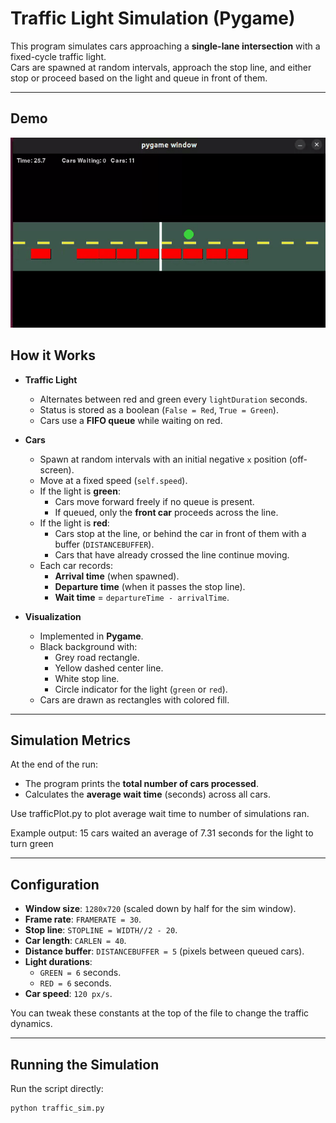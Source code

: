 # Traffic Light Simulation (Pygame)

This program simulates cars approaching a **single-lane intersection** with a fixed-cycle traffic light.  
Cars are spawned at random intervals, approach the stop line, and either stop or proceed based on the light and queue in front of them.  

---
## Demo

![Traffic Sim Demo](trafficDemo.gif)


##  How it Works

- **Traffic Light**
  - Alternates between red and green every `lightDuration` seconds.
  - Status is stored as a boolean (`False = Red`, `True = Green`).
  - Cars use a **FIFO queue** while waiting on red.

- **Cars**
  - Spawn at random intervals with an initial negative `x` position (off-screen).
  - Move at a fixed speed (`self.speed`).
  - If the light is **green**:
    - Cars move forward freely if no queue is present.
    - If queued, only the **front car** proceeds across the line.
  - If the light is **red**:
    - Cars stop at the line, or behind the car in front of them with a buffer (`DISTANCEBUFFER`).
    - Cars that have already crossed the line continue moving.
  - Each car records:
    - **Arrival time** (when spawned).
    - **Departure time** (when it passes the stop line).
    - **Wait time** = `departureTime - arrivalTime`.

- **Visualization**
  - Implemented in **Pygame**.
  - Black background with:
    - Grey road rectangle.
    - Yellow dashed center line.
    - White stop line.
    - Circle indicator for the light (`green` or `red`).
  - Cars are drawn as rectangles with colored fill.

---

## Simulation Metrics

At the end of the run:
- The program prints the **total number of cars processed**.
- Calculates the **average wait time** (seconds) across all cars.

Use trafficPlot.py to plot average wait time to number of simulations ran.

Example output:
15 cars waited an average of 7.31 seconds for the light to turn green

---

## Configuration

- **Window size**: `1280x720` (scaled down by half for the sim window).
- **Frame rate**: `FRAMERATE = 30`.
- **Stop line**: `STOPLINE = WIDTH//2 - 20`.
- **Car length**: `CARLEN = 40`.
- **Distance buffer**: `DISTANCEBUFFER = 5` (pixels between queued cars).
- **Light durations**:
  - `GREEN = 6` seconds.
  - `RED = 6` seconds.
- **Car speed**: `120 px/s`.

You can tweak these constants at the top of the file to change the traffic dynamics.

---

## Running the Simulation

Run the script directly:

```bash
python traffic_sim.py
